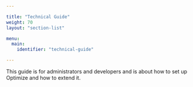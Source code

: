 ```yaml
---

title: "Technical Guide"
weight: 70
layout: "section-list"

menu:
  main:
    identifier: "technical-guide"

---
```


This guide is for administrators and developers and is about how to set up Optimize and how to extend it.


